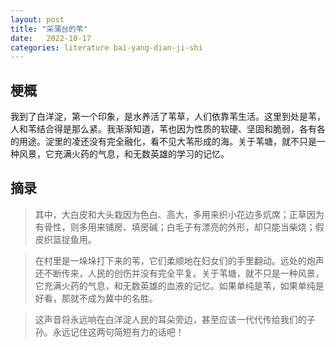 ```yaml
---
layout: post
title: "采蒲台的苇"
date:   2022-10-17
categories: literature bai-yang-dian-ji-shi
---
```


## 梗概

我到了白洋淀，第一个印象，是水养活了苇草，人们依靠苇生活。这里到处是苇，人和苇结合得是那么紧。我渐渐知道，苇也因为性质的软硬、坚固和脆弱，各有各的用途。淀里的凌还没有完全融化，看不见大苇形成的海。关于苇塘，就不只是一种风景，它充满火药的气息，和无数英雄的学习的记忆。

## 摘录

> 其中，大白皮和大头栽因为色白、高大，多用来织小花边多炕席；正草因为有骨性，则多用来铺房、填房碱；白毛子有漂亮的外形，却只能当柴烧；假皮织篮捉鱼用。

> 在村里是一垛垛打下来的苇，它们柔顺地在妇女们的手里翻动。远处的炮声还不断传来，人民的创伤并没有完全平复。关于苇塘，就不只是一种风景，它充满火药的气息，和无数英雄的血液的记忆。如果单纯是苇，如果单纯是好看，那就不成为冀中的名胜。

> 这声音将永远响在白洋淀人民的耳朵旁边，甚至应该一代代传给我们的子孙。永远记住这两句简短有力的话吧！